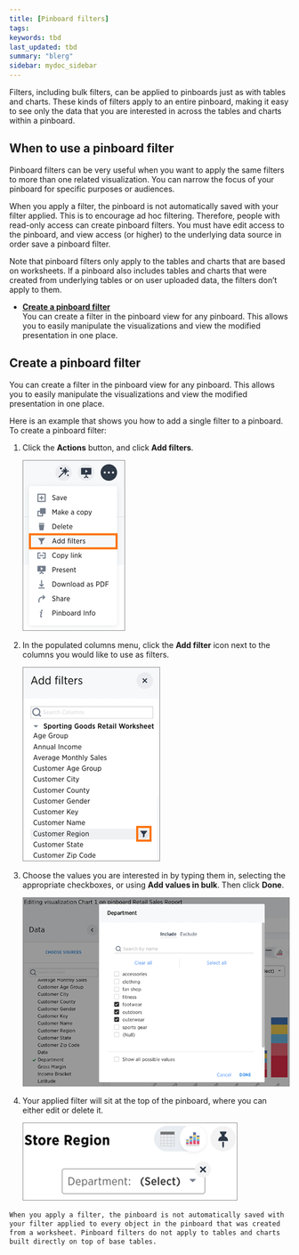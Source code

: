 ```yaml
---
title: [Pinboard filters]
tags: 
keywords: tbd
last_updated: tbd
summary: "blerg"
sidebar: mydoc_sidebar
---
```

Filters, including bulk filters, can be applied to pinboards just as with tables and charts. These kinds of filters apply to an entire pinboard, making it easy to see only the data that you are interested in across the tables and charts within a pinboard.

## When to use a pinboard filter

Pinboard filters can be very useful when you want to apply the same filters to more than one related visualization. You can narrow the focus of your pinboard for specific purposes or audiences.

When you apply a filter, the pinboard is not automatically saved with your filter applied. This is to encourage ad hoc filtering. Therefore, people with read-only access can create pinboard filters. You must have edit access to the pinboard, and view access (or higher) to the underlying data source in order save a pinboard filter.

Note that pinboard filters only apply to the tables and charts that are based on worksheets. If a pinboard also includes tables and charts that were created from underlying tables or on user uploaded data, the filters don’t apply to them.

-   **[Create a pinboard filter](../../pages/complex_searches/create_a_pinboard_filter.html)**  
You can create a filter in the pinboard view for any pinboard. This allows you to easily manipulate the visualizations and view the modified presentation in one place.

## Create a pinboard filter

You can create a filter in the pinboard view for any pinboard. This allows you to easily manipulate the visualizations and view the modified presentation in one place.

Here is an example that shows you how to add a single filter to a pinboard. To create a pinboard filter:

1.   Click the **Actions** button, and click **Add filters**.

     ![](../../images/add_pinboard_filters.png "Add filters under Actions")

2.   In the populated columns menu, click the **Add filter** icon next to the columns you would like to use as filters.

     ![](../../images/add_filters_menu.png "Add filters menu")

3.   Choose the values you are interested in by typing them in, selecting the appropriate checkboxes, or using **Add values in bulk**. Then click **Done**.

     ![](../../images/select_filters.png "Select Filter Values")

4.   Your applied filter will sit at the top of the pinboard, where you can either edit or delete it.

     ![](../../images/filter_appears.png "Applied Pinboard Filter")

    When you apply a filter, the pinboard is not automatically saved with your filter applied to every object in the pinboard that was created from a worksheet. Pinboard filters do not apply to tables and charts built directly on top of base tables.

